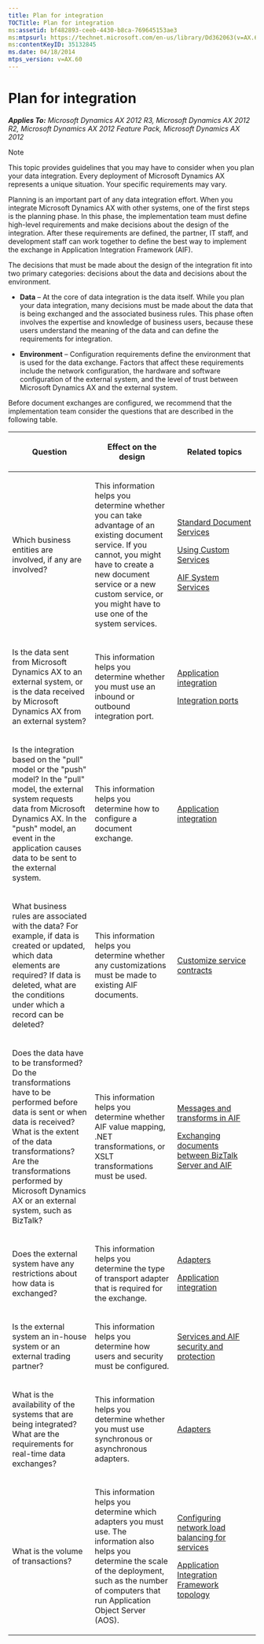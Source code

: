 ```yaml
---
title: Plan for integration
TOCTitle: Plan for integration
ms:assetid: bf482893-ceeb-4430-b8ca-769645153ae3
ms:mtpsurl: https://technet.microsoft.com/en-us/library/Dd362063(v=AX.60)
ms:contentKeyID: 35132845
ms.date: 04/18/2014
mtps_version: v=AX.60
---
```


# Plan for integration 


_**Applies To:** Microsoft Dynamics AX 2012 R3, Microsoft Dynamics AX 2012 R2, Microsoft Dynamics AX 2012 Feature Pack, Microsoft Dynamics AX 2012_


> [!NOTE]
> <P>This topic provides guidelines that you may have to consider when you plan your data integration. Every deployment of Microsoft Dynamics AX represents a unique situation. Your specific requirements may vary.</P>



Planning is an important part of any data integration effort. When you integrate Microsoft Dynamics AX with other systems, one of the first steps is the planning phase. In this phase, the implementation team must define high-level requirements and make decisions about the design of the integration. After these requirements are defined, the partner, IT staff, and development staff can work together to define the best way to implement the exchange in Application Integration Framework (AIF).

The decisions that must be made about the design of the integration fit into two primary categories: decisions about the data and decisions about the environment.

  - **Data** – At the core of data integration is the data itself. While you plan your data integration, many decisions must be made about the data that is being exchanged and the associated business rules. This phase often involves the expertise and knowledge of business users, because these users understand the meaning of the data and can define the requirements for integration.

  - **Environment** – Configuration requirements define the environment that is used for the data exchange. Factors that affect these requirements include the network configuration, the hardware and software configuration of the external system, and the level of trust between Microsoft Dynamics AX and the external system.

Before document exchanges are configured, we recommend that the implementation team consider the questions that are described in the following table.

<table>
<colgroup>
<col style="width: 33%" />
<col style="width: 33%" />
<col style="width: 33%" />
</colgroup>
<thead>
<tr class="header">
<th><p>Question</p></th>
<th><p>Effect on the design</p></th>
<th><p>Related topics</p></th>
</tr>
</thead>
<tbody>
<tr class="odd">
<td><p>Which business entities are involved, if any are involved?</p></td>
<td><p>This information helps you determine whether you can take advantage of an existing document service. If you cannot, you might have to create a new document service or a new custom service, or you might have to use one of the system services.</p></td>
<td><p><a href="standard-document-services.md">Standard Document Services</a></p>
<p><a href="using-custom-services.md">Using Custom Services</a></p>
<p><a href="aif-system-services.md">AIF System Services</a></p></td>
</tr>
<tr class="even">
<td><p>Is the data sent from Microsoft Dynamics AX to an external system, or is the data received by Microsoft Dynamics AX from an external system?</p></td>
<td><p>This information helps you determine whether you must use an inbound or outbound integration port.</p></td>
<td><p><a href="application-integration.md">Application integration</a></p>
<p><a href="integration-ports.md">Integration ports</a></p></td>
</tr>
<tr class="odd">
<td><p>Is the integration based on the &quot;pull&quot; model or the &quot;push&quot; model? In the &quot;pull&quot; model, the external system requests data from Microsoft Dynamics AX. In the &quot;push&quot; model, an event in the application causes data to be sent to the external system.</p></td>
<td><p>This information helps you determine how to configure a document exchange.</p></td>
<td><p><a href="application-integration.md">Application integration</a></p></td>
</tr>
<tr class="even">
<td><p>What business rules are associated with the data? For example, if data is created or updated, which data elements are required? If data is deleted, what are the conditions under which a record can be deleted?</p></td>
<td><p>This information helps you determine whether any customizations must be made to existing AIF documents.</p></td>
<td><p><a href="customize-service-contracts.md">Customize service contracts</a></p></td>
</tr>
<tr class="odd">
<td><p>Does the data have to be transformed? Do the transformations have to be performed before data is sent or when data is received? What is the extent of the data transformations? Are the transformations performed by Microsoft Dynamics AX or an external system, such as BizTalk?</p></td>
<td><p>This information helps you determine whether AIF value mapping, .NET transformations, or XSLT transformations must be used.</p></td>
<td><p><a href="messages-and-transforms-in-aif.md">Messages and transforms in AIF</a></p>
<p><a href="exchanging-documents-between-biztalk-server-and-aif.md">Exchanging documents between BizTalk Server and AIF</a></p></td>
</tr>
<tr class="even">
<td><p>Does the external system have any restrictions about how data is exchanged?</p></td>
<td><p>This information helps you determine the type of transport adapter that is required for the exchange.</p></td>
<td><p><a href="adapters.md">Adapters</a></p>
<p><a href="application-integration.md">Application integration</a></p></td>
</tr>
<tr class="odd">
<td><p>Is the external system an in-house system or an external trading partner?</p></td>
<td><p>This information helps you determine how users and security must be configured.</p></td>
<td><p><a href="services-and-aif-security-and-protection.md">Services and AIF security and protection</a></p></td>
</tr>
<tr class="even">
<td><p>What is the availability of the systems that are being integrated? What are the requirements for real-time data exchanges?</p></td>
<td><p>This information helps you determine whether you must use synchronous or asynchronous adapters.</p></td>
<td><p><a href="adapters.md">Adapters</a></p>
<p></p></td>
</tr>
<tr class="odd">
<td><p>What is the volume of transactions?</p></td>
<td><p>This information helps you determine which adapters you must use. The information also helps you determine the scale of the deployment, such as the number of computers that run Application Object Server (AOS).</p></td>
<td><p><a href="configuring-network-load-balancing-for-services.md">Configuring network load balancing for services</a></p>
<p><a href="application-integration-framework-topology.md">Application Integration Framework topology</a></p></td>
</tr>
</tbody>
</table>

  


